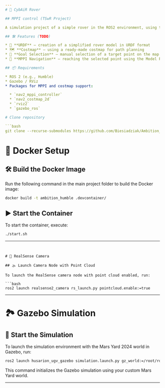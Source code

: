```yaml
---
# 🚀 CybAiR Rover

## MPPI control (TSwR Project)

A simulation project of a simple rover in the ROS2 environment, using the MPPI algorithm for autonomous navigation.

## 🛠️ Features (TODO)

* 🔧 **URDF** – creation of a simplified rover model in URDF format
* 🗺️ **Costmap** – using a ready-made costmap for path planning
* 📍 **Goal Selection** – manual selection of a target point on the map
* 🤖 **MPPI Navigation** – reaching the selected point using the Model Predictive Path Integral (MPPI) algorithm

## 📦 Requirements

* ROS 2 (e.g., Humble)
* Gazebo / RViz
* Packages for MPPI and costmap support:

  * `nav2_mppi_controller`
  * `nav2_costmap_2d`
  * `rviz2`
  * `gazebo_ros`

# Clone repository

```bash
git clone --recurse-submodules https://github.com/Biesiadziak/Ambition_rover.git
```

# 🐳 Docker Setup

## 🛠️ Build the Docker Image

Run the following command in the main project folder to build the Docker image:

```bash
docker build -t ambition_humble .devcontainer/
```

## ▶️ Start the Container

To start the container, execute:

```bash
./start.sh
```

---
```


# 🎥 RealSense Camera

## 🌫️ Launch Camera Node with Point Cloud

To launch the RealSense camera node with point cloud enabled, run:

```bash
ros2 launch realsense2_camera rs_launch.py pointcloud.enable:=true
```

---

# 🏞️ Gazebo Simulation

## 🚀 Start the Simulation

To launch the simulation environment with the Mars Yard 2024 world in Gazebo, run:

```bash
ros2 launch husarion_ugv_gazebo simulation.launch.py gz_world:=/root/ros2_ws/worlds/marsyard2024.world
```

This command initializes the Gazebo simulation using your custom Mars Yard world.

---
